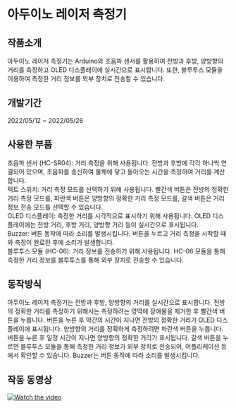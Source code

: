 # 아두이노 레이저 측정기

## 작품소개
아두이노 레이저 측정기는 Arduino와 초음파 센서를 활용하여 전방과 후방, 양방향의 거리를 측정하고 OLED 디스플레이에 실시간으로 표시합니다. 또한, 블루투스 모듈을 이용하여 측정한 거리 정보를 외부 장치로 전송할 수 있습니다.

## 개발기간
2022/05/12 ~ 2022/05/26

## 사용한 부품
초음파 센서 (HC-SR04): 거리 측정을 위해 사용됩니다. 전방과 후방에 각각 하나씩 연결되어 있으며, 초음파를 송신하여 물체에 닿고 돌아오는 시간을 측정하여 거리를 계산합니다.   
텍트 스위치: 거리 측정 모드를 선택하기 위해 사용됩니다. 빨간색 버튼은 전방의 정확한 거리 측정 모드를, 파란색 버튼은 양방향의 정확한 거리 측정 모드를, 갈색 버튼은 거리 정보 전송 모드를 선택할 수 있습니다.   
OLED 디스플레이: 측정한 거리를 시각적으로 표시하기 위해 사용됩니다. OLED 디스플레이에는 전방 거리, 후방 거리, 양방향 거리 등이 실시간으로 표시됩니다.   
Buzzer: 버튼 동작에 따라 소리를 발생시킵니다. 버튼을 누르고 거리 측정을 시작할 때와 측정이 완료된 후에 소리가 발생합니다.   
블루투스 모듈 (HC-06): 거리 정보를 전송하기 위해 사용됩니다. HC-06 모듈을 통해 측정한 거리 정보를 블루투스를 통해 외부 장치로 전송할 수 있습니다.   

## 동작방식
아두이노 레이저 측정기는 전방과 후방, 양방향의 거리를 실시간으로 표시합니다. 전방의 정확한 거리를 측정하기 위해서는 측정하려는 영역에 장애물을 제거한 후 빨간색 버튼을 누릅니다. 버튼을 누른 후 약간의 시간이 지나면 전방의 정확한 거리가 OLED 디스플레이에 표시됩니다. 양방향의 거리를 정확하게 측정하려면 파란색 버튼을 누릅니다. 버튼을 누른 후 일정 시간이 지나면 양방향의 정확한 거리가 표시됩니다. 갈색 버튼을 누르면 블루투스 모듈을 통해 측정한 거리 정보가 외부 장치로 전송되어, 어플리케이션 등에서 확인할 수 있습니다. Buzzer는 버튼 동작에 따라 소리를 발생시킵니다.

## 작동 동영상
[![Watch the video](https://img.youtube.com/vi/FCoC_qqfTmk/0.jpg)](https://youtu.be/FCoC_qqfTmk)
